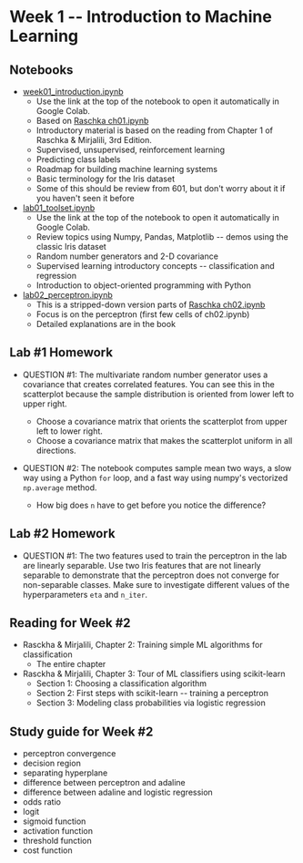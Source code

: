 
# Week 1 -- Introduction to Machine Learning

## Notebooks

* [week01_introduction.ipynb](https://github.com/umbcdata602/fall2020/blob/master/week01_introduction.ipynb)
    * Use the link at the top of the notebook to open it automatically in Google Colab.
    * Based on [Raschka ch01.ipynb](https://github.com/rasbt/python-machine-learning-book-3rd-edition/blob/master/ch01/ch01.ipynb)
    * Introductory material is based on the reading from Chapter 1 of Raschka & Mirjalili, 3rd Edition.
    * Supervised, unsupervised, reinforcement learning
    * Predicting class labels
    * Roadmap for building machine learning systems
    * Basic terminology for the Iris dataset
    * Some of this should be review from 601, but don't worry about it if you haven't seen it before
* [lab01_toolset.ipynb](https://github.com/umbcdata602/fall2020/blob/master/lab01_toolset.ipynb)
    * Use the link at the top of the notebook to open it automatically in Google Colab.
    * Review topics using Numpy, Pandas, Matplotlib -- demos using the classic Iris dataset
    * Random number generators and 2-D covariance
    * Supervised learning introductory concepts -- classification and regression
    * Introduction to object-oriented programming with Python
* [lab02_perceptron.ipynb](https://github.com/umbcdata602/fall2020/blob/master/lab02_perceptron.ipynb)
    * This is a stripped-down version parts of [Raschka ch02.ipynb](https://github.com/rasbt/python-machine-learning-book-3rd-edition/blob/master/ch02/ch02.ipynb)
    * Focus is on the perceptron (first few cells of ch02.ipynb)
    * Detailed explanations are in the book

## Lab #1 Homework

* QUESTION #1: The multivariate random number generator uses a covariance that creates correlated features. You can see this in the scatterplot because the sample distribution is oriented from lower left to upper right.
    * Choose a covariance matrix that orients the scatterplot from upper left to lower right.
    * Choose a covariance matrix that makes the scatterplot uniform in all directions.

* QUESTION #2: The notebook computes sample mean two ways, a slow way using a Python `for` loop, and a fast way using numpy's vectorized `np.average` method. 
    * How big does `n` have to get before you notice the difference?

## Lab #2 Homework

* QUESTION #1: The two features used to train the perceptron in the lab are linearly separable. Use two Iris features that are not linearly separable to demonstrate that the perceptron does not converge for non-separable classes. Make sure to investigate different values of the hyperparameters `eta` and `n_iter`.

## Reading for Week #2

* Rasckha & Mirjalili, Chapter 2: Training simple ML algorithms for classification
    * The entire chapter
* Rasckha & Mirjalili, Chapter 3: Tour of ML classifiers using scikit-learn
    * Section 1: Choosing a classification algorithm
    * Section 2: First steps with scikit-learn -- training a perceptron
    * Section 3: Modeling class probabilities via logistic regression

## Study guide for Week #2

* perceptron convergence
* decision region
* separating hyperplane
* difference between perceptron and adaline
* difference between adaline and logistic regression
* odds ratio
* logit
* sigmoid function
* activation function
* threshold function
* cost function
